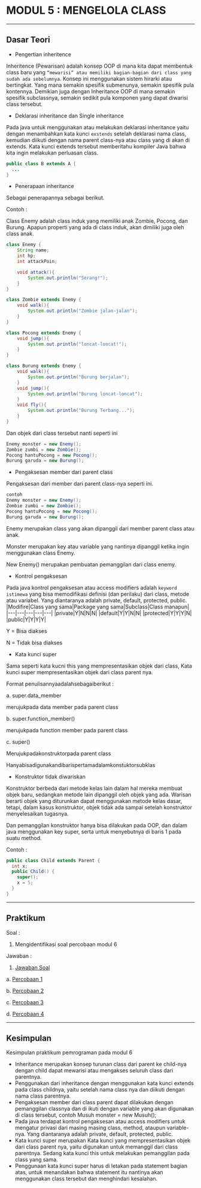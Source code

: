 # MODUL 5 : MENGELOLA CLASS

<hr>

## Dasar Teori

* Pengertian inheritence

Inheritence (Pewarisan) adalah konsep OOP di mana kita dapat membentuk class baru yang `“mewarisi” atau memiliki bagian-bagian dari class yang sudah ada sebelumnya`. Konsep ini menggunakan sistem hirarki atau bertingkat. Yang mana semakin spesifik submenunya, semakin spesifik pula kontennya. Demikian juga dengan Inheritance OOP di mana semakin spesifik subclassnya, semakin sedikit pula komponen yang dapat diwarisi class tersebut.

* Deklarasi inheritance dan Single inheritance

Pada java untuk menggunakan atau melakukan deklarasi inheritance yaitu dengan menambahkan kata kunci `exstends` setelah deklarasi nama class, kemudian diikuti dengan nama parent class-nya atau class yang di akan di extends. Kata kunci extends tersebut memberitahu kompiler Java bahwa kita ingin melakukan perluasan class.
``` java
public class B extends A {
  ...
}
```

* Penerapaan inheritance

Sebagai penerapannya sebagai berikut. 

Contoh :

Class Enemy adalah class induk yang memiliki anak Zombie, Pocong, dan Burung. Apapun properti yang ada di class induk, akan dimiliki juga oleh class anak.
``` java
class Enemy {
    String name;
    int hp;
    int attackPoin;

    void attack(){
        System.out.println("Serang!");
    }
}
```
``` java
class Zombie extends Enemy {
    void walk(){
        System.out.println("Zombie jalan-jalan");
    }
}
```
``` java
class Pocong extends Enemy {
    void jump(){
        System.out.println("loncat-loncat!");
    }
}
```
``` java
class Burung extends Enemy {
    void walk(){
        System.out.println("Burung berjalan");
    }
    void jump(){
        System.out.println("Burung loncat-loncat");
    }
    void fly(){
        System.out.println("Burung Terbang...");
    }
}
```
Dan objek dari class tersebut nanti seperti ini
``` java
Enemy monster = new Enemy();
Zombie zumbi = new Zombie();
Pocong hantuPocong = new Pocong();
Burung garuda = new Burung();
```

* Pengaksesan member dari parent class

Pengaksesan dari member dari parent class-nya seperti ini.
``` java
contoh
Enemy monster = new Enemy();
Zombie zumbi = new Zombie();
Pocong hantuPocong = new Pocong();
Burung garuda = new Burung();
```
Enemy merupakan class yang akan dipanggil dari member parent class atau anak.

Monster merupakan key atau variable yang nantinya dipanggil ketika ingin menggunakan class Enemy.

New Enemy() merupakan pembuatan pemanggilan dari class enemy.

* Kontrol pengaksesan

Pada java kontrol pengaksesan atau access modifiers adalah `keyword istimewa` yang bisa memodifikasi definisi (dan perilaku) dari class, metode atau variabel. Yang diantaranya adalah private, default, protected, public.
|Modifire|Class yang sama|Package yang sama|Subclass|Class manapun|
|---|---|---|---|---|
|private|Y|N|N|N|
|default|Y|Y|N|N|
|protected|Y|Y|Y|N|
|public|Y|Y|Y|Y|

Y = Bisa diakses

N = Tidak bisa diakses

* Kata kunci super

Sama seperti kata kucni this yang mempresentasikan objek dari class, Kata kunci super mempresentasikan objek dari class parent nya.

Format penulisannyaadalahsebagaiberikut : 

a. super.data_member

  merujukpada data member pada parent class 


b. super.function_member() 

merujukpada function member pada parent class 

c. super()  

Merujukpadakonstruktorpada parent class 

Hanyabisadigunakandibarispertamadalamkonstuktorsubklas


* Konstruktor tidak diwariskan

Konstruktor berbeda dari metode kelas lain dalam hal mereka membuat objek baru, sedangkan metode lain dipanggil oleh objek yang ada. Warisan berarti objek yang diturunkan dapat menggunakan metode kelas dasar, tetapi, dalam kasus konstruktor, objek tidak ada sampai setelah konstruktor menyelesaikan tugasnya.

Dan pemanggilan konstruktor hanya bisa dilakukan pada OOP, dan dalam java menggunakan key super, serta untuk menyebutnya di baris 1 pada suatu method.

Contoh : 
``` java
public class Child extends Parent {
  int x;
  public Child() {
    super();
    x = 5; 
  }
}
```
<hr>

## Praktikum
Soal : 
1. Mengidentifikasi soal percobaan modul 6

Jawaban :
1. [Jawaban Soal](https://github.com/ajep96/20104010_Ajib-Syah-Abad_S1SEA_Pemrograman2/tree/modul6/src/Modul6/percobaan)

  a. [Percobaan 1](https://github.com/ajep96/20104010_Ajib-Syah-Abad_S1SEA_Pemrograman2/tree/modul6/src/Modul6/percobaan/satu) 
  
  
  
  b. [Percobaan 2](https://github.com/ajep96/20104010_Ajib-Syah-Abad_S1SEA_Pemrograman2/tree/modul6/src/Modul6/percobaan/dua)
  
  
  
  c. [Percobaan 3](https://github.com/ajep96/20104010_Ajib-Syah-Abad_S1SEA_Pemrograman2/tree/modul6/src/Modul6/percobaan/tiga)
  
  
  
  d. [Percobaan 4](https://github.com/ajep96/20104010_Ajib-Syah-Abad_S1SEA_Pemrograman2/tree/modul6/src/Modul6/percobaan/empat)
  
  
  
<hr>

## Kesimpulan
Kesimpulan praktikum pemrograman pada modul 6
* Inheritance merupakan konsep turunan class dari parent ke child-nya dengan child dapat mewarisi atau mengakses seluruh class dari parentnya.
* Penggunakan dari inheritance dengan menggunakan kata kunci extends pada class childnya, yaitu setelah nama class nya dan diikuti dengan nama class parentnya.
* Pengaksesan member dari class parent dapat dilakukan dengan pemanggilan classnya dan di ikuti dengan variable yang akan digunakan di class tersebut, contoh Musuh monster = new Musuh();
* Pada java terdapat kontrol pengaksesan atau access modifiers untuk mengatur privasi dari masing masing class, method, ataupun variable-nya. Yang diantaranya adalah private, default, protected, public.
* Kata kunci super merupakan Kata kunci yang mempresentasikan objek dari class parent nya, yaitu digunakan untuk memanggil dari class parentnya. Sedang kata kunci this untuk melakukan pemanggilan pada class yang sama.
* Penggunaan kata kunci super harus di letakan pada statement bagian atas, untuk menandakan bahwa statement itu nantinya akan menggunakan class tersebut dan menghindari kesalahan.

